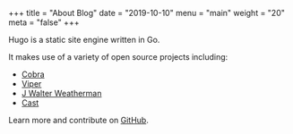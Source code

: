 +++
title = "About Blog"
date = "2019-10-10"
menu = "main"
weight = "20"
meta = "false"
+++

Hugo is a static site engine written in Go. <i class="far fa-clipboard"></i>

It makes use of a variety of open source projects including:

* [Cobra](https://github.com/spf13/cobra)
* [Viper](https://github.com/spf13/viper)
* [J Walter Weatherman](https://github.com/spf13/jWalterWeatherman)
* [Cast](https://github.com/spf13/cast)

Learn more and contribute on [GitHub](https://github.com/gohugoio).

